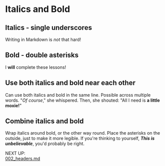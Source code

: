 # Italics and Bold

## Italics - single underscores
Writing in Markdown is _not_ that hard!

## Bold - double asterisks
I **will** complete these lessons!

## Use both italics and bold near each other
Can use both italics and bold in the same line. Possible across multiple words.
"_Of course_," she whispered. Then, she shouted: "All I need is **a little moxie!**"

## Combine italics and bold
Wrap italics around bold, or the other way round.  Place the asterisks on the outside, just to make it more legible.
If you're thinking to yourself, **_This is unbelievable_**, you'd probably be right.

NEXT UP:  
[002_headers.md](002_headers.md)
